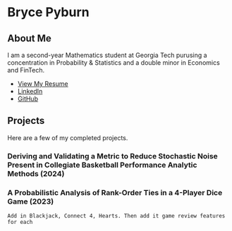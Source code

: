 # Bryce Pyburn
## About Me  
I am a second-year Mathematics student at Georgia Tech purusing a concentration in Probability & Statistics and a double minor in Economics and FinTech.

- [View My Resume](resume.pdf)    
- [LinkedIn](https://www.linkedin.com/in/brycepyburn/)  
- [GitHub](https://brycepyburn.github.io/)  
## Projects  
Here are a few of my completed projects.  
### Deriving and Validating a Metric to Reduce Stochastic Noise Present in Collegiate Basketball Performance Analytic Methods (2024)  
### A Probabilistic Analysis of Rank-Order Ties in a 4-Player Dice Game (2023)  
``Add in Blackjack, Connect 4, Hearts. Then add it game review features for each``
